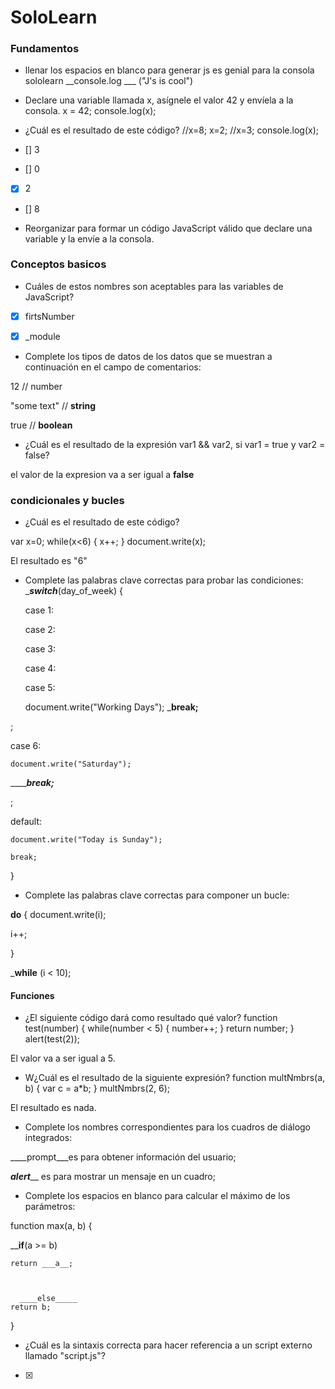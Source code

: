 # SoloLearn

### Fundamentos 
* llenar los espacios en blanco para generar js es genial para la consola sololearn
__console.log ___ ("J's is cool")

* Declare una variable llamada x, asígnele el valor 42 y envíela a la consola.
x = 42;
console.log(x);






* ¿Cuál es el resultado de este código?
//x=8;
x=2;
//x=3;
console.log(x);
* [] 3
* [] 0
* [x] 2
* [] 8


* Reorganizar para formar un código JavaScript válido que declare una variable y la envíe a la consola.

<script>\
name = "James";
  console.log(name);
</script>

### Conceptos basicos 

* Cuáles de estos nombres son aceptables para las variables de JavaScript?

* [x] firtsNumber
* [x] _module


* Complete los tipos de datos de los datos que se muestran a continuación en el campo de comentarios:

12 // number 

"some text" // **string**


true // **boolean**




* ¿Cuál es el resultado de la expresión var1 && var2, si var1 = true y var2 = false?

el valor de la expresion va a ser igual a **false**


### condicionales y bucles 

 * ¿Cuál es el resultado de este código?
 
 var x=0;
 while(x<6) {
   x++;
 }
 document.write(x);

 El resultado es "6"

* Complete las palabras clave correctas para probar las condiciones:
____switch___(day_of_week) {

  case 1:

  case 2:

  case 3:

  case 4:

  case 5:

    document.write("Working Days");
    _____break;____
    
;

  case 6:

    document.write("Saturday");
_________break;_____
    
;

  default:

    document.write("Today is Sunday");

    break;

}

* Complete las palabras clave correctas para componer un bucle:

__do__ {
  document.write(i);

  i++;

}

_____while____ (i < 10);


#### Funciones


* ¿El siguiente código dará como resultado qué valor?
function test(number)
{
   while(number < 5) {
      number++;
   }
   return number;
}
alert(test(2));

El valor va a ser igual a 5.

* W¿Cuál es el resultado de la siguiente expresión?
function multNmbrs(a, b) {
    var c = a*b;
}
multNmbrs(2, 6);

El resultado es nada.


* Complete los nombres correspondientes para los cuadros de diálogo integrados:

 ____prompt___es para obtener información del usuario;

___alert_____ es para mostrar un mensaje en un cuadro;

* Complete los espacios en blanco para calcular el máximo de los parámetros:

function max(a, b) {

  
____if__(a >= b)

    return ___a__;

  

      ____else_____
    return b;

}

* ¿Cuál es la sintaxis correcta para hacer referencia a un script externo llamado "script.js"?

* [x] <script src="script.js">
* [] <script name="script.js">
* [] <script href="script.js">

* ¿Qué alerta se mostrará en la pantalla?

function test(a, b) {
  if(a > b) {
    return a*b; 
} else {
     return b / a; 
    }
}
alert(test(5, 15));

___El resultado es "3"__


### objetos 

* Las propiedades de un objeto son similares a las variables; los métodos son similares a:

* [] operators
* [] properties
* [x] functions
* [] conditionals


* ¿Cuál es el resultado de la siguiente expresión?
var myString = "abcdef";
document.write(myString.length);

el resulsato es __________6_________

* Complete la expresión para crear un constructor de objetos, teniendo en cuenta que "altura" y "peso" son propiedades y "calcular" es un método para el objeto dado:

function mathCalc (height, weight) {

  this.height = ________height___;

  this.weight =  ______________weight________
;

  this.sampleCalc = _______________calculate________
;

}


